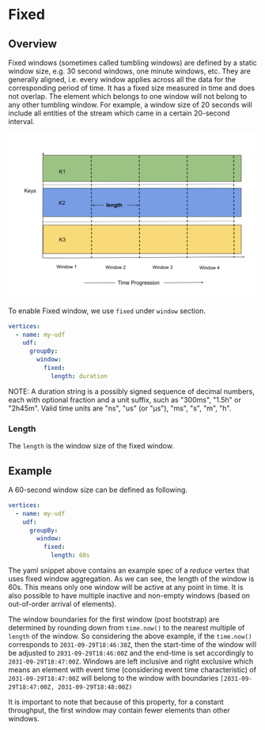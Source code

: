 # Fixed

## Overview

Fixed windows (sometimes called tumbling windows) are defined by a static window size, e.g. 30 second
windows, one minute windows, etc. They are generally aligned, i.e. every window applies across all
the data for the corresponding period of time. It has a fixed size measured in time and does not
overlap. The element which belongs to one window will not belong to any other tumbling window.
For example, a window size of 20 seconds will include all entities of the stream which came in a
certain 20-second interval.

![plot](../../../../assets/fixed.png)

To enable Fixed window, we use `fixed` under `window` section.

```yaml
vertices:
  - name: my-udf
    udf:
      groupBy:
        window:
          fixed:
            length: duration
```

NOTE: A duration string is a possibly signed sequence of decimal numbers, each with optional fraction
and a unit suffix, such as "300ms", "1.5h" or "2h45m". Valid time units are "ns", "us" (or "µs"), "ms", "s", "m", "h".

### Length

The `length` is the window size of the fixed window.

## Example

A 60-second window size can be defined as following.

```yaml
vertices:
  - name: my-udf
    udf:
      groupBy:
        window:
          fixed:
            length: 60s
```

The yaml snippet above contains an example spec of a _reduce_ vertex that uses fixed window 
aggregation. As we can see, the length of the window is 60s. This means only one window will be 
active at any point in time. It is also possible to have multiple inactive and non-empty windows
(based on out-of-order arrival of elements).

The window boundaries for the first window (post bootstrap) are determined by rounding down from
`time.now()` to the nearest multiple of `length` of the window. So considering the above example,
if the `time.now()` corresponds to `2031-09-29T18:46:30Z`, then the start-time of the window will
be adjusted to `2031-09-29T18:46:00Z` and the end-time is set accordingly to `2031-09-29T18:47:00Z`.
Windows are left inclusive and right exclusive which means an element with event time (considering
event time characteristic) of `2031-09-29T18:47:00Z` will belong to the window with boundaries
`[2031-09-29T18:47:00Z, 2031-09-29T18:48:00Z)`

It is important to note that because of this property, for a constant throughput, the first window 
may contain fewer elements than other windows. 






